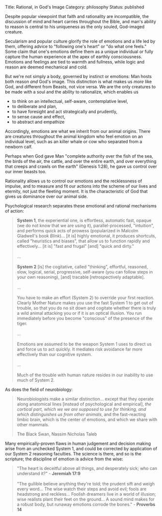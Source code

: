 Title: Rational, in God's Image
Category: philosophy
Status: published

Despite popular viewpoint that faith and rationality are incompatible, the discussion of mind and heart carries throughout the Bible, and man's ability to reason is central to his uniqueness as the only souled, God-imaged creature. 

Secularism and popular culture glorify the role of emotions and a life led by them, offering advice to "following one's heart" or "do what one feels." Some claim that one's emotions define them as a unique individual or fully capture the human experience at the apex of earthly consciousness. Emotions and feelings are tied to warmth and fullness, while logic and reason are deemed mechanical and cold. 

But we're not simply a body, governed by instinct or emotions: Man hosts both reason _and_ God's image. This distinction is what makes us _more_ like God, and different from Beasts, not vice versa. We are the only creatures to be made with a soul and the ability to rationalize, which enables us 

- to think on an intellectual, self-aware, contemplative level,
- to deliberate and plan,
- to have foresight and act strategically and prudently,
- to sense cause and effect,
- to abstract and empathize 

<!-- No other creature organism possess rationality on the specimen level. With populations of all organisms, natural selection operates on the genetic pool to produce rational (biological) solutions given the environment, whether in the form of innate instinct, physical appearance or ability, whether on the holistic or cellular level. Genetic pool feels the ebb and flow of cause and effect and adapts, but no specimen is aware of this process.-->

Accordingly, emotions are what we inherit from our animal origins. There are creatures throughout the animal kingdom who feel emotion on an individual level, such as an killer whale or cow who separated from a newborn calf. 

Perhaps when God gave Man "complete authority over the fish of the sea, the birds of the air, the cattle, and over the entire earth, and over everything that creeps and crawls on the earth" (Genesis 1:28), he gave us control over our inner beasts too. 

Rationality allows us to control our emotions and the recklessness of impulse, and to measure and fit our actions into the scheme of our lives and eternity, not just the fleeting moment. It is the characteristic of God that gives us dominance over our animal side. 

Psychological research separates these emotional and rational mechanisms of action:
 
> <strong>System 1</strong>, the experiential one, is effortless, automatic fast, opaque (we do not know that we are using it), parallel-processed, "intuition", and performs quick acts of prowess (popularized in Malcolm Gladwell's book _Blink_)... [it is] highly emotional, it produces shortcuts, called "heuristics and biases", that allow us to function rapidly and effectively... [it is] "fast and frugal" [and] "quick and dirty." <br><br>...<br><br> <strong>System 2</strong> [is] the cogitative, called "thinking", effortful, reasoned, slow, logical, serial, progressive, self-aware (you can follow steps in your own reasoning), [and] tracable [retrospectively adaptable].<br><br>...<br><br> You have to make an effort (System 2) to override your first reaction. Clearly Mother Nature makes you use the fast System 1 to get out of trouble, so that you do no sit down and cogitate whether there is truly a wild animal attacking you or if it is an optical illusion. You run immediately before you become "conscious" of the presence of the tiger.<br><br>...<br><br>Emotions are assumed to be the weapon System 1 uses to direct us and force us to act quickly. It mediates risk avoidance far more effectively than our cognitive system.<br><br>...<br><br>Much of the trouble with human nature resides in our inability to use much of System 2. 

As does the field of neurobiology:

> Neurobiologists make a similar distinction... except that they operate along anatomical lines [instead of psychological and empirical], <em>the cortical part, which we we are supposed to use for thinking, and which distinguishes us from other animals</em>, and the fast-reacting limbic brain, which is the center of emotions, and which we share with other mammals. <p class="annotation">The Black Swan, Nassim Nicholas Taleb</p>

Many empirically-proven flaws in human judgement and decision making arise from an unchecked System 1, and could be corrected by application of our System 2 reasoning faculties. The science is there, and so is the scripture; the discipline of emotion is advice from the wise:

> "The heart is deceitful above all things, and desperately sick; who can understand it?" - <strong>Jeremiah 17:9</strong><br><br>
> "The gullible believe anything they're told; the prudent sift and weigh every word... The wise watch their steps and avoid evil; fools are headstrong and reckless... Foolish dreamers live in a world of illusion; wise realists plant their feet on the ground... A sound mind makes for a robust body, but runaway emotions corrode the bones." - <strong>Proverbs 14</strong>
